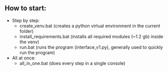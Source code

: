 ## How to start:
- Step by step:
  - create_venv.bat (creates a python virtual environment in the current folder)
  - install_requirements.bat (installs all required modules (~1.2 gb) inside the venv) 
  - run.bat (runs the program (interface_v1.py), generally used to quickly run the program)
- All at once:
  - all_in_one.bat (does every step in a single console)
